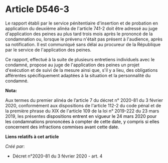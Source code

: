 # Article D546-3

Le rapport établi par le service pénitentiaire d'insertion et de probation en application du deuxième alinéa de l'article
741-2 doit être adressé au juge d'application des peines au plus tard trois mois après le prononcé de la condamnation ou,
lorsque le prévenu n'était pas présent à l'audience, après sa notification. Il est communiqué sans délai au procureur de la
République par le service de l'application des peines.

Ce rapport, effectué à la suite de plusieurs entretiens individuels avec le condamné, propose au juge de l'application des
peines un projet d'exécution et de suivi de la mesure ainsi que, s'il y a lieu, des obligations afférentes spécifiquement
adaptées à la situation et la personnalité du condamné.

**Nota:**

Aux termes du premier alinéa de l’article 7 du décret n° 2020-81 du 3 février 2020, conformément aux dispositions de
l'article 112-2 du code pénal et de la première phrase du XIX de l'article 109 de la loi n° 2019-222 du 23 mars 2019, les
présentes 
  <font color="black">dispositions entrent en vigueur le 24 mars 2020 pour les condamnations prononcées à compter de cette
date, y compris si elles concernent des infractions commises avant cette date.</font>

**Liens relatifs à cet article**

_Créé par_:

  - Décret n°2020-81 du 3 février 2020 - art. 4
